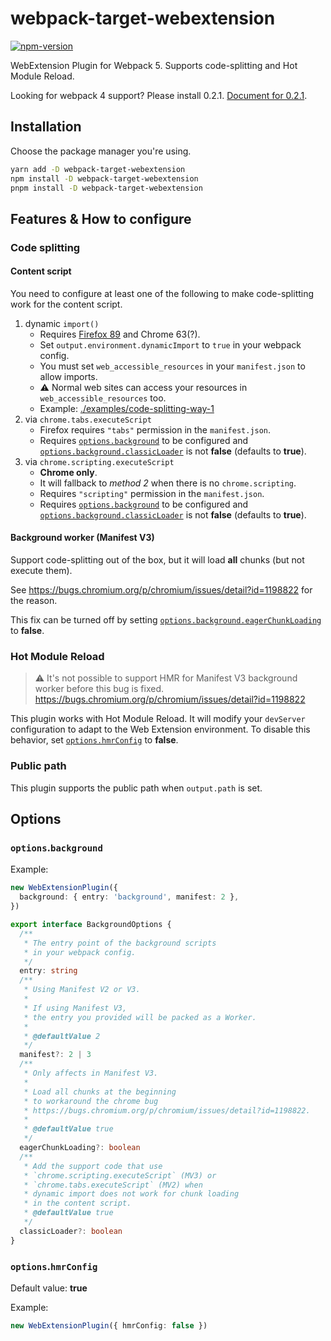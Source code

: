 # webpack-target-webextension

[![npm-version](https://img.shields.io/npm/v/webpack-target-webextension.svg)](https://www.npmjs.com/package/webpack-target-webextension)

WebExtension Plugin for Webpack 5. Supports code-splitting and Hot Module Reload.

Looking for webpack 4 support? Please install 0.2.1. [Document for 0.2.1](https://github.com/awesome-webextension/webpack-target-webextension/tree/a738d2ce96795cd032eb0ad3d6b6be74376550db).

## Installation

Choose the package manager you're using.

```bash
yarn add -D webpack-target-webextension
npm install -D webpack-target-webextension
pnpm install -D webpack-target-webextension
```

## Features & How to configure

### Code splitting

#### Content script

You need to configure at least one of the following
to make code-splitting work for the content script.

1. dynamic `import()`
   - Requires [Firefox 89](https://bugzilla.mozilla.org/show_bug.cgi?id=1536094) and
     Chrome 63(?).
   - Set `output.environment.dynamicImport` to `true` in your webpack config.
   - You must set `web_accessible_resources` in your `manifest.json` to allow imports.
   - ⚠ Normal web sites can access your resources in `web_accessible_resources` too.
   - Example: [./examples/code-splitting-way-1](./examples/code-splitting-way-1)
2. via `chrome.tabs.executeScript`
   - Firefox requires `"tabs"` permission in the `manifest.json`.
   - Requires [`options.background`](#options-background) to be configured
     and [`options.background.classicLoader`](#options-background) is not **false** (defaults to **true**).
3. via `chrome.scripting.executeScript`
   - **Chrome only**.
   - It will fallback to _method 2_ when there is no `chrome.scripting`.
   - Requires `"scripting"` permission in the `manifest.json`.
   - Requires [`options.background`](#options-background) to be configured
     and [`options.background.classicLoader`](#options-background) is not **false** (defaults to **true**).


#### Background worker (Manifest V3)

Support code-splitting out of the box,
but it will load **all** chunks (but not execute them).

See https://bugs.chromium.org/p/chromium/issues/detail?id=1198822 for the reason.

This fix can be turned off by setting
[`options.background.eagerChunkLoading`](#options-background) to **false**.

### Hot Module Reload

> ⚠ It's not possible to support HMR for Manifest V3 background worker before
> this bug is fixed. https://bugs.chromium.org/p/chromium/issues/detail?id=1198822

This plugin works with Hot Module Reload.
It will modify your `devServer` configuration to adapt to the Web Extension environment.
To disable this behavior, set [`options.hmrConfig`](#options-hmrConfig) to **false**.

### Public path

This plugin supports the public path when `output.path` is set.

## <a id="options"></a>Options

### <a id="options-background"></a>`options`.`background`

Example:

```ts
new WebExtensionPlugin({
  background: { entry: 'background', manifest: 2 },
})
```

```ts
export interface BackgroundOptions {
  /**
   * The entry point of the background scripts
   * in your webpack config.
   */
  entry: string
  /**
   * Using Manifest V2 or V3.
   *
   * If using Manifest V3,
   * the entry you provided will be packed as a Worker.
   *
   * @defaultValue 2
   */
  manifest?: 2 | 3
  /**
   * Only affects in Manifest V3.
   *
   * Load all chunks at the beginning
   * to workaround the chrome bug
   * https://bugs.chromium.org/p/chromium/issues/detail?id=1198822.
   *
   * @defaultValue true
   */
  eagerChunkLoading?: boolean
  /**
   * Add the support code that use
   * `chrome.scripting.executeScript` (MV3) or
   * `chrome.tabs.executeScript` (MV2) when
   * dynamic import does not work for chunk loading
   * in the content script.
   * @defaultValue true
   */
  classicLoader?: boolean
}
```

### <a id="options-hmrConfig"></a>`options`.`hmrConfig`

Default value: **true**

Example:

```ts
new WebExtensionPlugin({ hmrConfig: false })
```
